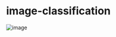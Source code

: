 # image-classification
![image](https://user-images.githubusercontent.com/52338965/154853854-1ed9adc9-a597-4b7b-abf1-8d2c59a0b85b.png)

